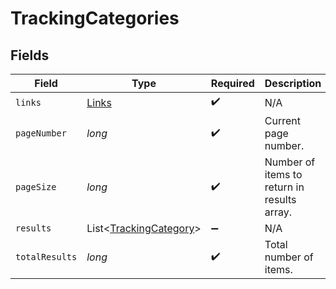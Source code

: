 # TrackingCategories


## Fields

| Field                                                             | Type                                                              | Required                                                          | Description                                                       |
| ----------------------------------------------------------------- | ----------------------------------------------------------------- | ----------------------------------------------------------------- | ----------------------------------------------------------------- |
| `links`                                                           | [Links](../../models/shared/Links.md)                             | :heavy_check_mark:                                                | N/A                                                               |
| `pageNumber`                                                      | *long*                                                            | :heavy_check_mark:                                                | Current page number.                                              |
| `pageSize`                                                        | *long*                                                            | :heavy_check_mark:                                                | Number of items to return in results array.                       |
| `results`                                                         | List<[TrackingCategory](../../models/shared/TrackingCategory.md)> | :heavy_minus_sign:                                                | N/A                                                               |
| `totalResults`                                                    | *long*                                                            | :heavy_check_mark:                                                | Total number of items.                                            |